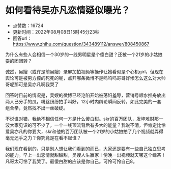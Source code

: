 # 如何看待吴亦凡恋情疑似曝光？
- 点赞数：16724
- 更新时间：2022年08月08日15时45分23秒
- 回答url：https://www.zhihu.com/question/343489112/answer/808450867
<body>
 <p data-pid="O45Spg57">为什么有些人会相信一个30岁的一线男明星是个傻白甜？还被一个21岁的小姑娘耍的团团转？</p>
 <p data-pid="Kyv8720y">诚然，吴嫂（或许是前吴嫂）录屏加拍视频等操作让她看似是个心机girl，但现在舆论可是被男方控的死死的呢，点开哪条微博不是呜呜呜哥哥好惨怎么这么对大帅哥呢那可是吴亦凡啊我哭了</p>
 <p data-pid="DhtVl4Vn">回答时目前的情况是，吴嫂的微博已经沦陷开始被荡妇羞辱，营销号顺水推舟放出两人已分手的瓜，粉丝纷纷拍手叫好，12小时内舆论瞬间反转，如此完美的一套组合拳，竟然找不出一丝破绽。</p>
 <p data-pid="rfq1kYfo">不说谁对错，我绝不相信任何一方是什么傻白甜。skr的百万团队，发坤难财那一波大家见识的可不少了，一个一线顶流背后有多大的能量？我说不清，但肯定比怜爱吴亦凡的你要大，skr和他的百万团队被一个21岁的小姑娘拍了几个视频就弄得毫无还手之力？你究竟是在看不起谁？</p>
 <p data-pid="ncHHtOlm">我们现在看到的，只是别人想让我们看到的而已，大家还是要有一些自己独立思考的能力。早上一出恋情就甜甜甜，吴嫂人生赢家！傍晚一出视频就天哪这个绿茶！凡哥太可怜了我哭了。最傻白甜的应该是你自己。可怜可怜自己8。</p>
</body>